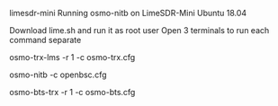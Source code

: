 limesdr-mini
Running osmo-nitb on LimeSDR-Mini Ubuntu 18.04

Download lime.sh and run it as root user
Open 3 terminals to run each command separate

osmo-trx-lms -r 1 -c osmo-trx.cfg

osmo-nitb -c openbsc.cfg

osmo-bts-trx -r 1 -c osmo-bts.cfg

